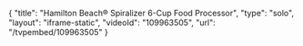 {
    "title": "Hamilton Beach&reg; Spiralizer 6-Cup Food Processor",
    "type": "solo",
    "layout": "iframe-static",
    "videoId": "109963505",
    "url": "\/tvpembed\/109963505"
}